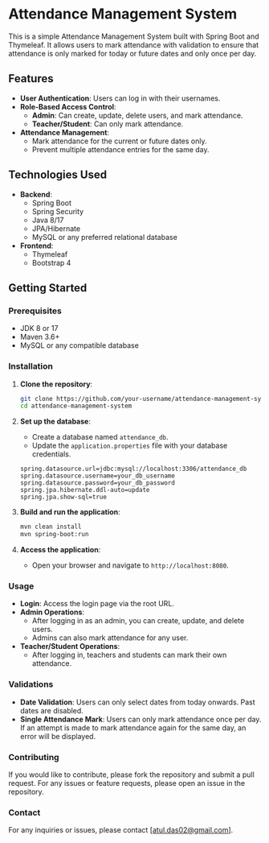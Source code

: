 # Attendance Management System

This is a simple Attendance Management System built with Spring Boot and Thymeleaf. It allows users to mark attendance with validation to ensure that attendance is only marked for today or future dates and only once per day.

## Features

- **User Authentication**: Users can log in with their usernames.
- **Role-Based Access Control**: 
  - **Admin**: Can create, update, delete users, and mark attendance.
  - **Teacher/Student**: Can only mark attendance.
- **Attendance Management**:
  - Mark attendance for the current or future dates only.
  - Prevent multiple attendance entries for the same day.

## Technologies Used

- **Backend**:
  - Spring Boot
  - Spring Security
  - Java 8/17
  - JPA/Hibernate
  - MySQL or any preferred relational database
- **Frontend**:
  - Thymeleaf
  - Bootstrap 4

## Getting Started

### Prerequisites

- JDK 8 or 17
- Maven 3.6+
- MySQL or any compatible database

### Installation

1. **Clone the repository**:
    ```bash
    git clone https://github.com/your-username/attendance-management-system.git
    cd attendance-management-system
    ```

2. **Set up the database**:
   - Create a database named `attendance_db`.
   - Update the `application.properties` file with your database credentials.

    ```properties
    spring.datasource.url=jdbc:mysql://localhost:3306/attendance_db
    spring.datasource.username=your_db_username
    spring.datasource.password=your_db_password
    spring.jpa.hibernate.ddl-auto=update
    spring.jpa.show-sql=true
    ```

3. **Build and run the application**:
    ```bash
    mvn clean install
    mvn spring-boot:run
    ```

4. **Access the application**:
   - Open your browser and navigate to `http://localhost:8080`.

### Usage

- **Login**: Access the login page via the root URL.
- **Admin Operations**: 
  - After logging in as an admin, you can create, update, and delete users.
  - Admins can also mark attendance for any user.
- **Teacher/Student Operations**:
  - After logging in, teachers and students can mark their own attendance.
  
### Validations

- **Date Validation**: Users can only select dates from today onwards. Past dates are disabled.
- **Single Attendance Mark**: Users can only mark attendance once per day. If an attempt is made to mark attendance again for the same day, an error will be displayed.



### Contributing

If you would like to contribute, please fork the repository and submit a pull request. For any issues or feature requests, please open an issue in the repository.


### Contact

For any inquiries or issues, please contact [atul.das02@gmail.com].

